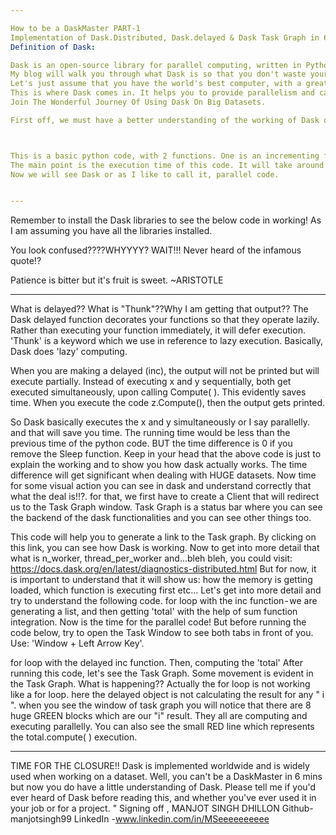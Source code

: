 ```yaml
---

How to be a DaskMaster PART-1
Implementation of Dask.Distributed, Dask.delayed & Dask Task Graph in 6 minutes {how in God's name} :-0
Definition of Dask:

Dask is an open-source library for parallel computing, written in Python. Originally developed by bleh bleh… (You really don't wanna know about it, do you?)
My blog will walk you through what Dask is so that you don't waste your precious time on grasping it and wondering what the definition is.
Let's just assume that you have the world's best computer, with a great processor and ample RAM. Yet, you can't run your model which uses a HUGE dataset (think numerous columns and an infinite number of rows)! You may run your whole notebook on the server, which will cost you a fortune.
This is where Dask comes in. It helps you to provide parallelism and can help you compute your data in hours or even in minutes. This saves you from spending a whole lot of money on the server (which can be put to better use for buying a Netflix subscription)…
Join The Wonderful Journey Of Using Dask On Big Datasets.

First off, we must have a better understanding of the working of Dask on a few lines of code. Boring stuff coming in 3..2..1.



This is a basic python code, with 2 functions. One is an incrementing function and the other is an addition function. But that's not the main point..
The main point is the execution time of this code. It will take around 2.5–3.11 seconds depending on the processing of your "LAPTOPS'.
Now we will see Dask or as I like to call it, parallel code.


---
```


Remember to install the Dask libraries to see the below code in working! As I am assuming you have all the libraries installed.



You look confused????WHYYYY? WAIT!!!
Never heard of the infamous quote!?

Patience is bitter but it's fruit is sweet. ~ARISTOTLE


---

What is delayed?? What is "Thunk"??Why I am getting that output??
The Dask delayed function decorates your functions so that they operate lazily. Rather than executing your function immediately, it will defer execution.
'Thunk' is a keyword which we use in reference to lazy execution. Basically, Dask does 'lazy' computing.

When you are making a delayed (inc), the output will not be printed but will execute partially. Instead of executing x and y sequentially, both get executed simultaneously, upon calling Compute( ). This evidently saves time. When you execute the code z.Compute(), then the output gets printed.



So Dask basically executes the x and y simultaneously or I say parallelly. and that will save you time. The running time would be less than the previous time of the python code.
BUT the time difference is 0 if you remove the Sleep function.
Keep in your head that the above code is just to explain the working and to show you how dask actually works. The time difference will get significant when dealing with HUGE datasets.
Now time for some visual action you can see in dask and understand correctly that what the deal is!!?.
for that, we first have to create a Client that will redirect us to the Task Graph window. Task Graph is a status bar where you can see the backend of the dask functionalities and you can see other things too.



This code will help you to generate a link to the Task graph. By clicking on this link, you can see how Dask is working.
Now to get into more detail that what is n_worker, thread_per_worker and…bleh bleh, you could visit:
https://docs.dask.org/en/latest/diagnostics-distributed.html
But for now, it is important to understand that it will show us: how the memory is getting loaded, which function is executing first etc…
Let's get into more detail and try to understand the following code.
for loop with the inc function - we are generating a list, and then getting 'total' with the help of sum function integration.
Now is the time for the parallel code! But before running the code below, try to open the Task Window to see both tabs in front of you. Use: 'Window + Left Arrow Key'.



for loop with the delayed inc function. Then, computing the 'total'
After running this code, let's see the Task Graph. Some movement is evident in the Task Graph.
What is happening??
Actually the for loop is not working like a for loop. here the delayed object is not calculating the result for any " i ". when you see the window of task graph you will notice that there are 8 huge GREEN blocks which are our "i" result. They all are computing and executing parallelly. You can also see the small RED line which represents the total.compute( ) execution.



---

TIME FOR THE CLOSURE!!
Dask is implemented worldwide and is widely used when working on a dataset. Well, you can't be a DaskMaster in 6 mins but now you do have a little understanding of Dask.
Please tell me if you'd ever heard of Dask before reading this, and whether you've ever used it in your job or for a project.
" Signing off ,
MANJOT SINGH DHILLON
Github-manjotsingh99
LinkedIn -www.linkedin.com/in/MSeeeeeeeeee
